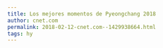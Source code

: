 ```yaml
---
title: Los mejores momentos de Pyeongchang 2018
author: cnet.com
permalink: 2018-02-12-cnet.com--1429938664.html
tags: hy
---
```


